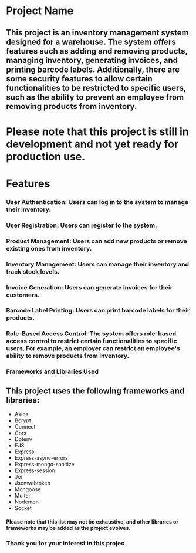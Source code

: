# Project Name
## This project is an inventory management system designed for a warehouse. The system offers features such as adding and removing products, managing inventory, generating invoices, and printing barcode labels. Additionally, there are some security features to allow certain functionalities to be restricted to specific users, such as the ability to prevent an employee from removing products from inventory.

# Please note that this project is still in development and not yet ready for production use.

# Features
### User Authentication: Users can log in to the system to manage their inventory.
### User Registration: Users can register to the system.
### Product Management: Users can add new products or remove existing ones from inventory.
### Inventory Management: Users can manage their inventory and track stock levels.
### Invoice Generation: Users can generate invoices for their customers.
### Barcode Label Printing: Users can print barcode labels for their products.
### Role-Based Access Control: The system offers role-based access control to restrict certain functionalities to specific users. For example, an employer can restrict an employee's ability to remove products from inventory.
### Frameworks and Libraries Used
## This project uses the following frameworks and libraries:

<ul>
<li>Axios</li>
<li>Bcrypt</li>
<li>Connect</li>
<li>Cors</li>
<li>Dotenv</li>
<li>EJS</li>
<li>Express</li>
<li>Express-async-errors</li>
<li>Express-mongo-sanitize</li>
<li>Express-session</li>
<li>Joi</li>
<li>Jsonwebtoken</li>
<li>Mongoose</li>
<li>Multer</li>
<li>Nodemon</li>
<li>Socket</li>
</ul>

#### Please note that this list may not be exhaustive, and other libraries or frameworks may be added as the project evolves.

### Thank you for your interest in this projec